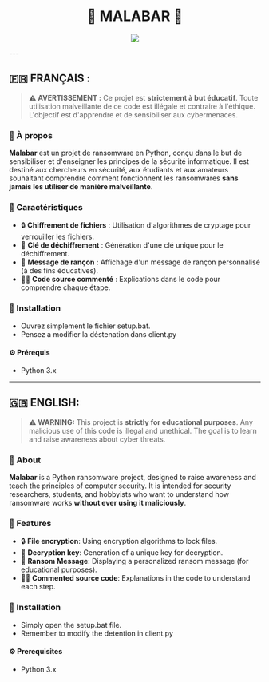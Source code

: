 <h1 align="center">🫧 MALABAR 🫧</h1>


<div align="center">
  <img  src="https://i.imgur.com/FRnzumX.png">
  <p align="center">
</div>
---

## 🇫🇷 FRANÇAIS :

> **⚠️ AVERTISSEMENT :** Ce projet est **strictement à but éducatif**. Toute utilisation malveillante de ce code est illégale et contraire à l'éthique. L'objectif est d'apprendre et de sensibiliser aux cybermenaces.

### 📖 À propos

**Malabar** est un projet de ransomware en Python, conçu dans le but de sensibiliser et d'enseigner les principes de la sécurité informatique. Il est destiné aux chercheurs en sécurité, aux étudiants et aux amateurs souhaitant comprendre comment fonctionnent les ransomwares **sans jamais les utiliser de manière malveillante**.

### 📜 Caractéristiques

- 🔒 **Chiffrement de fichiers** : Utilisation d'algorithmes de cryptage pour verrouiller les fichiers.
- 🧩 **Clé de déchiffrement** : Génération d'une clé unique pour le déchiffrement.
- 📑 **Message de rançon** : Affichage d'un message de rançon personnalisé (à des fins éducatives).
- 🧑‍💻 **Code source commenté** : Explications dans le code pour comprendre chaque étape.

### 🚀 Installation
- Ouvrez simplement le fichier setup.bat.
- Pensez a modifier la déstenation dans client.py
#### ⚙️ Prérequis

- Python 3.x

---

## 🇬🇧 ENGLISH:

> **⚠️ WARNING:** This project is **strictly for educational purposes**. Any malicious use of this code is illegal and unethical. The goal is to learn and raise awareness about cyber threats.

### 📖 About

**Malabar** is a Python ransomware project, designed to raise awareness and teach the principles of computer security. It is intended for security researchers, students, and hobbyists who want to understand how ransomware works **without ever using it maliciously**.

### 📜 Features

- 🔒 **File encryption**: Using encryption algorithms to lock files.
- 🧩 **Decryption key**: Generation of a unique key for decryption.
- 📑 **Ransom Message**: Displaying a personalized ransom message (for educational purposes).
- 🧑‍💻 **Commented source code**: Explanations in the code to understand each step.

### 🚀 Installation
- Simply open the setup.bat file.
- Remember to modify the detention in client.py
#### ⚙️ Prerequisites

- Python 3.x

